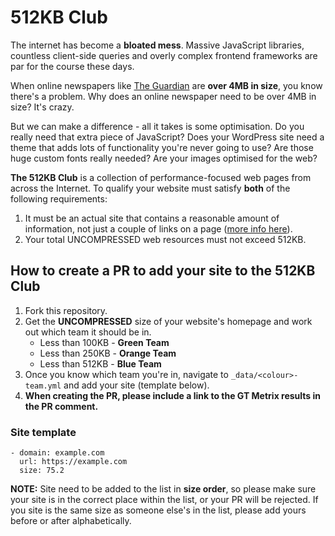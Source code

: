 # 512KB Club

The internet has become a **bloated mess**. Massive JavaScript libraries, countless client-side queries and overly complex frontend frameworks are par for the course these days.

When online newspapers like [The Guardian](https://www.theguardian.com/uk) are **over 4MB in size**, you know there's a problem. Why does an online newspaper need to be over 4MB in size? It's crazy.

But we can make a difference - all it takes is some optimisation. Do you really need that extra piece of JavaScript? Does your WordPress site need a theme that adds lots of functionality you're never going to use? Are those huge custom fonts really needed? Are your images optimised for the web?

**The 512KB Club** is a collection of performance-focused web pages from across the Internet. To qualify your website must satisfy **both** of the following requirements:

1. It must be an actual site that contains a reasonable amount of information, not just a couple of links on a page ([more info here](https://512kb.club/#lightweight-notice)).
2. Your total UNCOMPRESSED web resources must not exceed 512KB.

## How to create a PR to add your site to the 512KB Club

1. Fork this repository.
2. Get the **UNCOMPRESSED** size of your website's homepage and work out which team it should be in.
    * Less than 100KB - **Green Team**
    * Less than 250KB - **Orange Team**
    * Less than 512KB - **Blue Team**
3. Once you know which team you're in, navigate to `_data/<colour>-team.yml` and add your site (template below).
4.  **When creating the PR, please include a link to the GT Metrix results in the PR comment.**

### Site template

```
- domain: example.com
  url: https://example.com
  size: 75.2
```

**NOTE:** Site need to be added to the list in **size order**, so please make sure your site is in the correct place within the list, or your PR will be rejected. If you site is the same size as someone else's in the list, please add yours before or after alphabetically.
